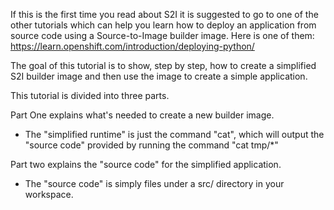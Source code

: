 If this is the first time you read about S2I it is suggested to go to one of the other tutorials which can help you learn how to deploy an application from source code using a Source-to-Image builder image. 
Here is one of them: https://learn.openshift.com/introduction/deploying-python/

The goal of this tutorial is to show, step by step, how to create a simplified S2I builder image and then use the image to create a simple application. 

This tutorial is divided into three parts.

Part One explains what's needed to create a new builder image.

- The "simplified runtime" is just the command "cat", which will output the "source code" provided by running the command "cat tmp/*"

Part two explains the "source code" for the simplified application. 

- The "source code" is simply files under a src/ directory in your workspace. 

